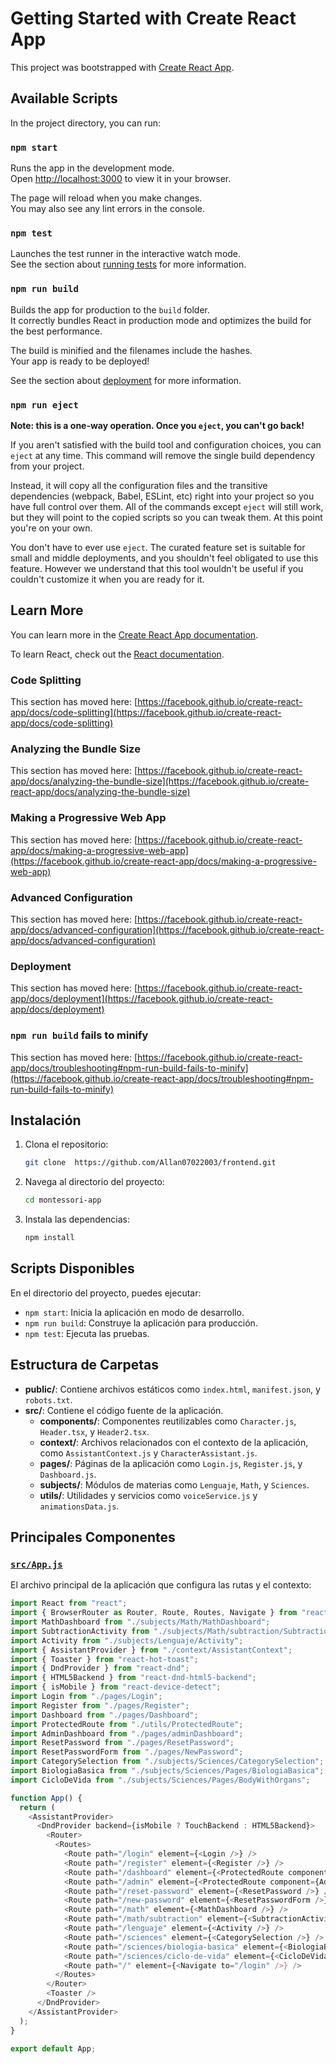 # Getting Started with Create React App

This project was bootstrapped with [Create React App](https://github.com/facebook/create-react-app).

## Available Scripts

In the project directory, you can run:

### `npm start`

Runs the app in the development mode.\
Open [http://localhost:3000](http://localhost:3000) to view it in your browser.

The page will reload when you make changes.\
You may also see any lint errors in the console.

### `npm test`

Launches the test runner in the interactive watch mode.\
See the section about [running tests](https://facebook.github.io/create-react-app/docs/running-tests) for more information.

### `npm run build`

Builds the app for production to the `build` folder.\
It correctly bundles React in production mode and optimizes the build for the best performance.

The build is minified and the filenames include the hashes.\
Your app is ready to be deployed!

See the section about [deployment](https://facebook.github.io/create-react-app/docs/deployment) for more information.

### `npm run eject`

**Note: this is a one-way operation. Once you `eject`, you can't go back!**

If you aren't satisfied with the build tool and configuration choices, you can `eject` at any time. This command will remove the single build dependency from your project.

Instead, it will copy all the configuration files and the transitive dependencies (webpack, Babel, ESLint, etc) right into your project so you have full control over them. All of the commands except `eject` will still work, but they will point to the copied scripts so you can tweak them. At this point you're on your own.

You don't have to ever use `eject`. The curated feature set is suitable for small and middle deployments, and you shouldn't feel obligated to use this feature. However we understand that this tool wouldn't be useful if you couldn't customize it when you are ready for it.

## Learn More

You can learn more in the [Create React App documentation](https://facebook.github.io/create-react-app/docs/getting-started).

To learn React, check out the [React documentation](https://reactjs.org/).

### Code Splitting

This section has moved here: [https://facebook.github.io/create-react-app/docs/code-splitting](https://facebook.github.io/create-react-app/docs/code-splitting)

### Analyzing the Bundle Size

This section has moved here: [https://facebook.github.io/create-react-app/docs/analyzing-the-bundle-size](https://facebook.github.io/create-react-app/docs/analyzing-the-bundle-size)

### Making a Progressive Web App

This section has moved here: [https://facebook.github.io/create-react-app/docs/making-a-progressive-web-app](https://facebook.github.io/create-react-app/docs/making-a-progressive-web-app)

### Advanced Configuration

This section has moved here: [https://facebook.github.io/create-react-app/docs/advanced-configuration](https://facebook.github.io/create-react-app/docs/advanced-configuration)

### Deployment

This section has moved here: [https://facebook.github.io/create-react-app/docs/deployment](https://facebook.github.io/create-react-app/docs/deployment)

### `npm run build` fails to minify

This section has moved here: [https://facebook.github.io/create-react-app/docs/troubleshooting#npm-run-build-fails-to-minify](https://facebook.github.io/create-react-app/docs/troubleshooting#npm-run-build-fails-to-minify)



## Instalación

1. Clona el repositorio:
    ```sh
    git clone  https://github.com/Allan07022003/frontend.git
    ```
2. Navega al directorio del proyecto:
    ```sh
    cd montessori-app
    ```
3. Instala las dependencias:
    ```sh
    npm install
    ```

## Scripts Disponibles

En el directorio del proyecto, puedes ejecutar:

- `npm start`: Inicia la aplicación en modo de desarrollo.
- `npm run build`: Construye la aplicación para producción.
- `npm test`: Ejecuta las pruebas.

## Estructura de Carpetas

- **public/**: Contiene archivos estáticos como `index.html`, `manifest.json`, y `robots.txt`.
- **src/**: Contiene el código fuente de la aplicación.
  - **components/**: Componentes reutilizables como `Character.js`, `Header.tsx`, y `Header2.tsx`.
  - **context/**: Archivos relacionados con el contexto de la aplicación, como `AssistantContext.js` y `CharacterAssistant.js`.
  - **pages/**: Páginas de la aplicación como `Login.js`, `Register.js`, y `Dashboard.js`.
  - **subjects/**: Módulos de materias como `Lenguaje`, `Math`, y `Sciences`.
  - **utils/**: Utilidades y servicios como `voiceService.js` y `animationsData.js`.

## Principales Componentes

### [`src/App.js`](command:_github.copilot.openRelativePath?%5B%7B%22scheme%22%3A%22file%22%2C%22authority%22%3A%22%22%2C%22path%22%3A%22%2Fc%3A%2FUsers%2Falanl%2FOneDrive%2FDocuments%2FGitHub%2Ffrontend%2Fsrc%2FApp.js%22%2C%22query%22%3A%22%22%2C%22fragment%22%3A%22%22%7D%2C%22a101ddb5-8045-4161-a808-7462fd2fb61d%22%5D "c:\Users\alanl\OneDrive\Documents\GitHub\frontend\src\App.js")

El archivo principal de la aplicación que configura las rutas y el contexto:

```js
import React from "react";
import { BrowserRouter as Router, Route, Routes, Navigate } from "react-router-dom";
import MathDashboard from "./subjects/Math/MathDashboard";
import SubtractionActivity from "./subjects/Math/subtraction/SubtractionActivity";
import Activity from "./subjects/Lenguaje/Activity";
import { AssistantProvider } from "./context/AssistantContext";
import { Toaster } from "react-hot-toast";
import { DndProvider } from "react-dnd";
import { HTML5Backend } from "react-dnd-html5-backend";
import { isMobile } from "react-device-detect"; 
import Login from "./pages/Login";
import Register from "./pages/Register";
import Dashboard from "./pages/Dashboard";
import ProtectedRoute from "./utils/ProtectedRoute";
import AdminDashboard from "./pages/adminDashboard";
import ResetPassword from "./pages/ResetPassword";
import ResetPasswordForm from "./pages/NewPassword";
import CategorySelection from "./subjects/Sciences/CategorySelection";
import BiologiaBasica from "./subjects/Sciences/Pages/BiologiaBasica";
import CicloDeVida from "./subjects/Sciences/Pages/BodyWithOrgans";

function App() {
  return (
    <AssistantProvider>
      <DndProvider backend={isMobile ? TouchBackend : HTML5Backend}>
        <Router>
          <Routes>
            <Route path="/login" element={<Login />} />
            <Route path="/register" element={<Register />} />
            <Route path="/dashboard" element={<ProtectedRoute component={Dashboard} />} />
            <Route path="/admin" element={<ProtectedRoute component={AdminDashboard} />} />
            <Route path="/reset-password" element={<ResetPassword />} />
            <Route path="/new-password" element={<ResetPasswordForm />} />
            <Route path="/math" element={<MathDashboard />} />
            <Route path="/math/subtraction" element={<SubtractionActivity />} />
            <Route path="/lenguaje" element={<Activity />} />
            <Route path="/sciences" element={<CategorySelection />} />
            <Route path="/sciences/biologia-basica" element={<BiologiaBasica />} />
            <Route path="/sciences/ciclo-de-vida" element={<CicloDeVida />} />
            <Route path="/" element={<Navigate to="/login" />} />
          </Routes>
        </Router>
        <Toaster />
      </DndProvider>
    </AssistantProvider>
  );
}

export default App;



